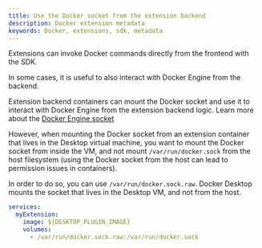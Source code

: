 ```yaml
---
title: Use the Docker socket from the extension backend
description: Docker extension metadata
keywords: Docker, extensions, sdk, metadata
---
```


Extensions can invoke Docker commands directly from the frontend with the SDK. 

In some cases, it is useful to also interact with Docker Engine from the backend. 

Extension backend containers can mount the Docker socket and use it to
interact with Docker Engine from the extension backend logic. Learn more about the [Docker Engine socket](/reference/cli/dockerd/#examples)

However, when mounting the Docker socket from an extension container that lives in the Desktop virtual machine, you want
to mount the Docker socket from inside the VM, and not mount `/var/run/docker.sock` from the host filesystem (using
the Docker socket from the host can lead to permission issues in containers).

In order to do so, you can use `/var/run/docker.sock.raw`. Docker Desktop mounts the socket that lives in the Desktop VM, and not from the host.

```yaml
services:
  myExtension:
    image: ${DESKTOP_PLUGIN_IMAGE}
    volumes:
      - /var/run/docker.sock.raw:/var/run/docker.sock
```
